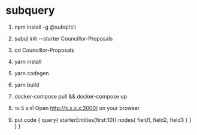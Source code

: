 # subquery
1.  npm install -g @subql/cli
2.  subql init --starter Councillor-Proposals
3.  cd Councillor-Proposals
4.  yarn install
5.  yarn codegen
6.  yarn build
7.  docker-compose pull && docker-compose up
8.  รอ 5  นาที Open http://x.x.x.x:3000/ on your browser 

9. put code
{
  query{
    starterEntities(first:10){
      nodes{
        field1,
        field2,
        field3
      }
    }
  }
}
